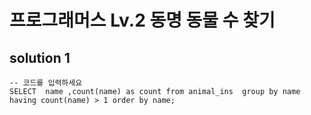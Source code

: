 ﻿# 프로그래머스 Lv.2 동명 동물 수 찾기

## solution 1

```mysql
-- 코드를 입력하세요
SELECT  name ,count(name) as count from animal_ins  group by name having count(name) > 1 order by name;
```

